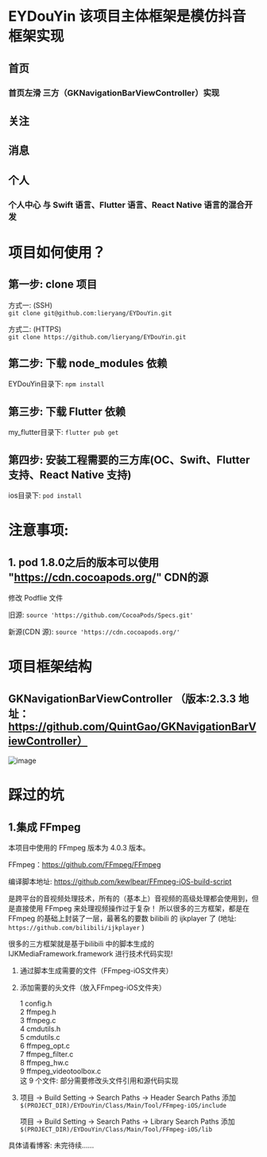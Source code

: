 EYDouYin 该项目主体框架是模仿抖音框架实现   
=======================   

## 首页
### 首页左滑 三方（GKNavigationBarViewController）实现
## 关注
## 消息
## 个人
### 个人中心 与 Swift 语言、Flutter 语言、React Native 语言的混合开发
   
# 项目如何使用？
   
## 第一步: clone 项目
   
方式一: (SSH)   
```git clone git@github.com:lieryang/EYDouYin.git```

方式二: (HTTPS)    
```git clone https://github.com/lieryang/EYDouYin.git```   


## 第二步: 下载 node_modules 依赖

EYDouYin目录下:    ```npm install```


## 第三步: 下载 Flutter 依赖

my_flutter目录下:  ```flutter pub get```



## 第四步: 安装工程需要的三方库(OC、Swift、Flutter 支持、React Native 支持)   

ios目录下:   ```pod install```

# 注意事项:
## 1. pod 1.8.0之后的版本可以使用 "https://cdn.cocoapods.org/" CDN的源

修改 Podflie 文件

旧源:            ```source 'https://github.com/CocoaPods/Specs.git'```

新源(CDN 源):    ```source 'https://cdn.cocoapods.org/'```

# 项目框架结构
  
## GKNavigationBarViewController （版本:2.3.3 地址： https://github.com/QuintGao/GKNavigationBarViewController）
  ![image](https://github.com/lieryang/EYDouYin/blob/master/image/GKNavigationBarViewController.png)
  
  
  
# 踩过的坑
## 1.集成 FFmpeg
本项目中使用的 FFmpeg 版本为 4.0.3 版本。  

FFmpeg：https://github.com/FFmpeg/FFmpeg

编译脚本地址: https://github.com/kewlbear/FFmpeg-iOS-build-script

是跨平台的音视频处理技术，所有的（基本上）音视频的高级处理都会使用到，但是直接使用 FFmpeg 来处理视频操作过于复杂！
所以很多的三方框架，都是在 FFmpeg 的基础上封装了一层，最著名的要数 bilibili 的 ijkplayer 了 (地址:  ```https://github.com/bilibili/ijkplayer``` ) 

很多的三方框架就是基于bilibili 中的脚本生成的 IJKMediaFramework.framework 进行技术代码实现!   
  
1. 通过脚本生成需要的文件（FFmpeg-iOS文件夹）   

2. 添加需要的头文件（放入FFmpeg-iOS文件夹）   

   1 config.h   
   2 ffmpeg.h   
   3 ffmpeg.c   
   4 cmdutils.h   
   5 cmdutils.c   
   6 ffmpeg_opt.c   
   7 ffmpeg_filter.c   
   8 ffmpeg_hw.c   
   9 ffmpeg_videotoolbox.c   
   这 9 个文件: 部分需要修改头文件引用和源代码实现    
   
3. 项目 -> Build Setting -> Search Paths -> Header Search Paths   添加  ```$(PROJECT_DIR)/EYDouYin/Class/Main/Tool/FFmpeg-iOS/include```    

   项目 -> Build Setting -> Search Paths -> Library Search Paths   添加  ```$(PROJECT_DIR)/EYDouYin/Class/Main/Tool/FFmpeg-iOS/lib```   
   
  具体请看博客:  未完待续......
